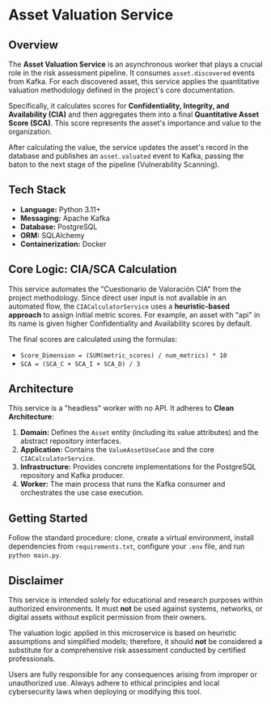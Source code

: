 # Asset Valuation Service

## Overview

The **Asset Valuation Service** is an asynchronous worker that plays a crucial role in the risk assessment pipeline. It consumes `asset.discovered` events from Kafka. For each discovered asset, this service applies the quantitative valuation methodology defined in the project's core documentation.

Specifically, it calculates scores for **Confidentiality, Integrity, and Availability (CIA)** and then aggregates them into a final **Quantitative Asset Score (SCA)**. This score represents the asset's importance and value to the organization.

After calculating the value, the service updates the asset's record in the database and publishes an `asset.valuated` event to Kafka, passing the baton to the next stage of the pipeline (Vulnerability Scanning).

## Tech Stack

- **Language:** Python 3.11+
- **Messaging:** Apache Kafka
- **Database:** PostgreSQL
- **ORM:** SQLAlchemy
- **Containerization:** Docker

## Core Logic: CIA/SCA Calculation

This service automates the "Cuestionario de Valoración CIA" from the project methodology. Since direct user input is not available in an automated flow, the `CIACalculatorService` uses a **heuristic-based approach** to assign initial metric scores. For example, an asset with "api" in its name is given higher Confidentiality and Availability scores by default.

The final scores are calculated using the formulas:
- `Score_Dimension = (SUM(metric_scores) / num_metrics) * 10`
- `SCA = (SCA_C + SCA_I + SCA_D) / 3`

## Architecture

This service is a "headless" worker with no API. It adheres to **Clean Architecture**:

1.  **Domain:** Defines the `Asset` entity (including its value attributes) and the abstract repository interfaces.
2.  **Application:** Contains the `ValueAssetUseCase` and the core `CIACalculatorService`.
3.  **Infrastructure:** Provides concrete implementations for the PostgreSQL repository and Kafka producer.
4.  **Worker:** The main process that runs the Kafka consumer and orchestrates the use case execution.

## Getting Started

Follow the standard procedure: clone, create a virtual environment, install dependencies from `requirements.txt`, configure your `.env` file, and run `python main.py`.

## Disclaimer

This service is intended solely for educational and research purposes within authorized environments. It must **not** be used against systems, networks, or digital assets without explicit permission from their owners.

The valuation logic applied in this microservice is based on heuristic assumptions and simplified models; therefore, it should **not** be considered a substitute for a comprehensive risk assessment conducted by certified professionals.

Users are fully responsible for any consequences arising from improper or unauthorized use. Always adhere to ethical principles and local cybersecurity laws when deploying or modifying this tool.
